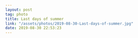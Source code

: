 ```yaml
---
layout: post
tag: photo
title: Last days of summer
link: "/assets/photos/2019-08-30-Last-days-of-summer.jpg"
date: 2019-08-30 22:53:23
---
```

